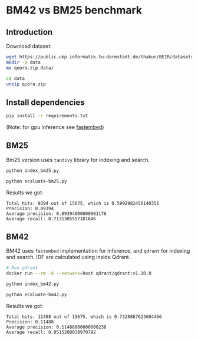 

# BM42 vs BM25 benchmark


## Introduction

Download dataset:

```bash
wget https://public.ukp.informatik.tu-darmstadt.de/thakur/BEIR/datasets/quora.zip
mkdir -p data
mv quora.zip data/

cd data
unzip quora.zip
```

## Install dependencies

```bash
pip install -r requirements.txt
```

(Note: for gpu inference see [fastembed](https://github.com/qdrant/fastembed?tab=readme-ov-file#%EF%B8%8F-fastembed-on-a-gpu))


## BM25

Bm25 version uses `tantivy` library for indexing and search. 

```bash
python index_bm25.py

python ecaluate-bm25.py
```

Results we got:

```
Total hits: 9394 out of 15675, which is 0.5992982456140351
Precision: 0.09394
Average precision: 0.09394000000001176
Average recall: 0.7131305557181846
```

## BM42

BM42 uses `fastembed` implementation for inference, and `qdrant` for indexing and search.
IDF are calculated using inside Qdrant.


```bash
# Run qdrant
docker run --rm -d --network=host qdrant/qdrant:v1.10.0

python index_bm42.py

python ecaluate-bm42.py
```

Results we got:

```
Total hits: 11488 out of 15675, which is 0.7328867623604466
Precision: 0.11488
Average precision: 0.11488000000000238
Average recall: 0.8515208038970792
```
